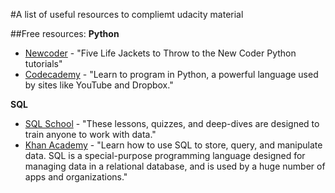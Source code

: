 #A list of useful resources to compliemt udacity material

##Free resources:
**Python**

* [Newcoder](http://newcoder.io/) - "Five Life Jackets to Throw to the New Coder  Python tutorials"
* [Codecademy](https://www.codecademy.com/tracks/python) - "Learn to program in Python, a powerful language used by sites like YouTube and Dropbox."


**SQL**

* [SQL School](http://sqlschool.modeanalytics.com/) - "These lessons, quizzes, and deep-dives are designed to train anyone to work with data."
* [Khan Academy](https://www.khanacademy.org/computing/computer-programming/sql) - "Learn how to use SQL to store, query, and manipulate data. SQL is a special-purpose programming language designed for managing data in a relational database, and is used by a huge number of apps and organizations."

